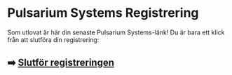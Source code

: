 # Pulsarium Systems Registrering

Som utlovat är här din senaste Pulsarium Systems-länk! Du är bara ett klick från att slutföra din registrering:

## ➡️ [Slutför registreringen](#REF!)